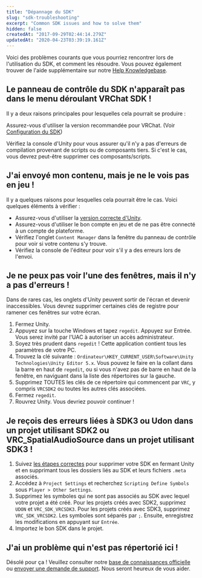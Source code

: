 ```yaml
---
title: "Dépannage du SDK"
slug: "sdk-troubleshooting"
excerpt: "Common SDK issues and how to solve them"
hidden: false
createdAt: "2017-09-29T02:44:14.279Z"
updatedAt: "2020-04-23T03:39:19.161Z"
---
```

Voici des problèmes courants que vous pourriez rencontrer lors de l'utilisation du SDK, et comment les résoudre. Vous pouvez également trouver de l'aide supplémentaire sur notre [Help Knowledgebase](http://help.vrchat.com).

## Le panneau de contrôle du SDK n'apparaît pas dans le menu déroulant VRChat SDK !
Il y a deux raisons principales pour lesquelles cela pourrait se produire :

Assurez-vous d'utiliser la version recommandée pour VRChat. (Voir [Configuration du SDK](/sdk))

Vérifiez la console d'Unity pour vous assurer qu'il n'y a pas d'erreurs de compilation provenant de scripts ou de composants tiers. Si c'est le cas, vous devrez peut-être supprimer ces composants/scripts.

## J'ai envoyé mon contenu, mais je ne le vois pas en jeu !
Il y a quelques raisons pour lesquelles cela pourrait être le cas. Voici quelques éléments à vérifier :
- Assurez-vous d'utiliser la [version correcte d'Unity](/sdk/upgrade/current-unity-version).
- Assurez-vous d'utiliser le bon compte en jeu et de ne pas être connecté à un compte de plateforme.
- Vérifiez l'onglet `Content Manager` dans la fenêtre du panneau de contrôle pour voir si votre contenu s'y trouve.
- Vérifiez la console de l'éditeur pour voir s'il y a des erreurs lors de l'envoi.

## Je ne peux pas voir l'une des fenêtres, mais il n'y a pas d'erreurs !
Dans de rares cas, les onglets d'Unity peuvent sortir de l'écran et devenir inaccessibles. Vous devrez supprimer certaines clés de registre pour ramener ces fenêtres sur votre écran.

1. Fermez Unity.
2. Appuyez sur la touche Windows et tapez `regedit`. Appuyez sur Entrée. Vous serez invité par l'UAC à autoriser un accès administrateur.
3. Soyez très prudent dans `regedit` ! Cette application contient tous les paramètres de votre PC.
4. Trouvez la clé suivante : `Ordinateur\HKEY_CURRENT_USER\Software\Unity Technologies\Unity Editor 5.x`. Vous pouvez le faire en la collant dans la barre en haut de `regedit`, ou si vous n'avez pas de barre en haut de la fenêtre, en naviguant dans la liste des répertoires sur la gauche.
5. Supprimez TOUTES les clés de ce répertoire qui commencent par `VRC`, y compris `VRCSDK2` ou toutes les autres clés associées.
6. Fermez `regedit`.
7. Rouvrez Unity. Vous devriez pouvoir continuer !

## Je reçois des erreurs liées à SDK3 ou Udon dans un projet utilisant SDK2 ou VRC_SpatialAudioSource dans un projet utilisant SDK3 !

1. Suivez [les étapes correctes](/sdk/updating-the-sdk) pour supprimer votre SDK en fermant Unity et en supprimant tous les dossiers liés au SDK et leurs fichiers `.meta` associés.
2. Accédez à `Project Settings` et recherchez `Scripting Define Symbols` sous `Player > Other Settings`.
3. Supprimez les symboles qui ne sont pas associés au SDK avec lequel votre projet a été créé. Pour les projets créés avec SDK2, supprimez `UDON` et `VRC_SDK_VRCSDK3`. Pour les projets créés avec SDK3, supprimez `VRC_SDK_VRCSDK2`. Les symboles sont séparés par `;`. Ensuite, enregistrez les modifications en appuyant sur `Entrée`.
4. Importez le bon SDK dans le projet.

## J'ai un problème qui n'est pas répertorié ici !

Désolé pour ça ! Veuillez consulter notre [base de connaissances officielle](http://help.vrchat.com/) ou [envoyer une demande de support](https://help.vrchat.com/hc/en-us/requests/new). Nous seront heureux de vous aider.